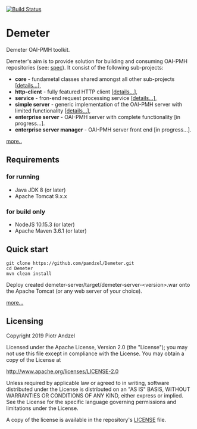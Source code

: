 [![Build Status](https://travis-ci.org/pandzel/Demeter.png?branch=master)](https://travis-ci.org/pandzel/Demeter)
# Demeter
Demeter OAI-PMH toolkit.

Demeter's aim is to provide solution for building and consuming OAI-PMH repositories (see: [spec](http://www.openarchives.org/OAI/openarchivesprotocol.html)). It consist of the following sub-projects:

- **core** - fundametal classes shared amongst all other sub-projects [[details...](https://github.com/pandzel/Demeter/wiki/Core-packages)],
- **http-client** - fully featured HTTP client [[details...](https://github.com/pandzel/Demeter/wiki/HTTP-client)],
- **service** - fron-end request processing service [[details...](https://github.com/pandzel/Demeter/wiki/Service)],
- **simple server** - generic implementation of the OAI-PMH server with limited functionality [[details...](https://github.com/pandzel/Demeter/wiki/Generic-server)],
- **enterprise server** - OAI-PMH server with complete functionality [in progress...].
- **enterprise server manager** - OAI-PMH server front end [in progress...].

[more..](https://github.com/pandzel/Demeter/wiki/Home)

## Requirements

### for running
- Java JDK 8 (or later)
- Apache Tomcat 9.x.x

### for build only
- NodeJS 10.15.3 (or later)
- Apache Maven 3.6.1 (or later)

## Quick start
```
git clone https://github.com/pandzel/Demeter.git
cd Demeter
mvn clean install
```
Deploy created demeter-server/target/demeter-server-\<version\>.war onto the Apache Tomcat (or any web server of your choice).

[more...](https://github.com/pandzel/Demeter/wiki/Building-and-installation)

## Licensing
Copyright 2019 Piotr Andzel

Licensed under the Apache License, Version 2.0 (the "License");
you may not use this file except in compliance with the License.
You may obtain a copy of the License at

   http://www.apache.org/licenses/LICENSE-2.0

Unless required by applicable law or agreed to in writing, software
distributed under the License is distributed on an "AS IS" BASIS,
WITHOUT WARRANTIES OR CONDITIONS OF ANY KIND, either express or implied.
See the License for the specific language governing permissions and
limitations under the License.

A copy of the license is available in the repository's [LICENSE](LICENSE) file.
